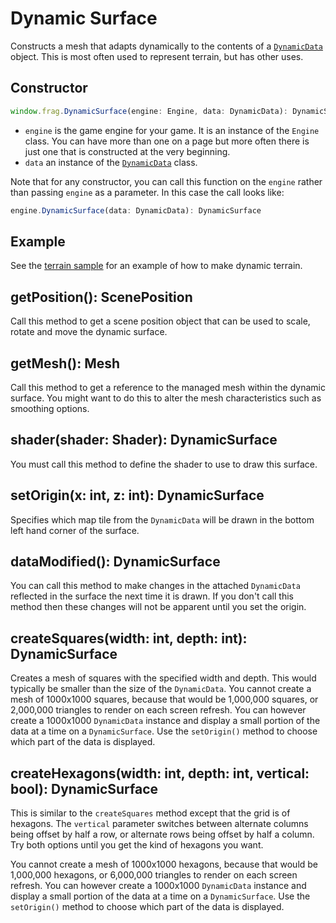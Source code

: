 # Dynamic Surface

Constructs a mesh that adapts dynamically to the contents of a 
[`DynamicData`](dynamic-data.md) object. This is most often used to represent terrain,
but has other uses.

## Constructor
```javascript
window.frag.DynamicSurface(engine: Engine, data: DynamicData): DynamicSurface
```

* `engine` is the game engine for your game. It is an instance of the `Engine` class. You can 
  have more than one on a page but more often there is just one that is constructed at the 
  very beginning.
* `data` an instance of the [`DynamicData`](dynamic-data.md) class.

Note that for any constructor, you can call this function on the `engine` rather than passing
`engine` as a parameter. In this case the call looks like:

```javascript
engine.DynamicSurface(data: DynamicData): DynamicSurface
```
## Example
See the [terrain sample](../../samples/terrain.html) for an example of how to make dynamic terrain.

## getPosition(): ScenePosition
Call this method to get a scene position object that can be used to scale, rotate and move
the dynamic surface.

## getMesh(): Mesh
Call this method to get a reference to the managed mesh within the dynamic surface. You might
want to do this to alter the mesh characteristics such as smoothing options.

## shader(shader: Shader): DynamicSurface
You must call this method to define the shader to use to draw this surface.

## setOrigin(x: int, z: int): DynamicSurface
Specifies which map tile from the `DynamicData` will be drawn in the bottom left hand corner
of the surface.

## dataModified(): DynamicSurface
You can call this method to make changes in the attached `DynamicData` reflected in the
surface the next time it is drawn. If you don't call this method then these changes
will not be apparent until you set the origin.

## createSquares(width: int, depth: int): DynamicSurface
Creates a mesh of squares with the specified width and depth. This would typically be smaller
than the size of the `DynamicData`. You cannot create a mesh of 1000x1000 squares, because
that would be 1,000,000 squares, or 2,000,000 triangles to render on each screen refresh. You can
however create a 1000x1000 `DynamicData` instance and display a small portion of the data at a time
on a `DynamicSurface`. Use the `setOrigin()` method to choose which part of the data is displayed.

## createHexagons(width: int, depth: int, vertical: bool): DynamicSurface
This is similar to the `createSquares` method except that the grid is of hexagons. The `vertical`
parameter switches between alternate columns being offset by half a row, or alternate rows being
offset by half a column. Try both options until you get the kind of hexagons you want.

You cannot create a mesh of 1000x1000 hexagons, because that would be 1,000,000 hexagons, or 6,000,000 triangles to render on each screen refresh. You can however create a 1000x1000 `DynamicData` instance
and display a small portion of the data at a time on a `DynamicSurface`. Use the `setOrigin()` method
to choose which part of the data is displayed.
